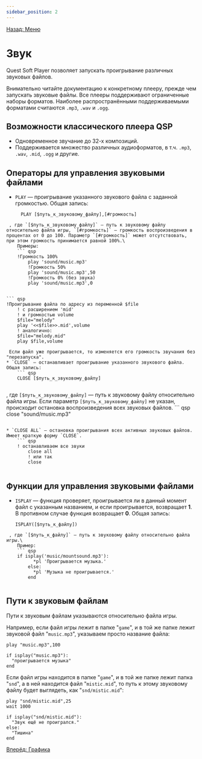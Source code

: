 ```yaml
---
sidebar_position: 2
---
```

[Назад: Меню](..\menu.md)

# Звук

Quest Soft Player позволяет запускать проигрывание различных звуковых файлов.

Внимательно читайте документацию к конкретному плееру, прежде чем запускать звуковые файлы. Все плееры поддерживают ограниченные наборы форматов. Наиболее распространёнными поддерживаемыми форматами считаются `.mp3`, `.wav` и `.ogg`.

## Возможности классического плеера QSP

* Одновременное звучание до 32-х композиций.
* Поддерживается множество различных аудиоформатов, в т.ч. `.mp3`, `.wav`, `.mid`, `.ogg` и другие.

## Операторы для управления звуковыми файлами

* `PLAY` — проигрывание указанного звукового файла с заданной громкостью. Общая запись:
    ``` qsp
      PLAY [$путь_к_звуковому_файлу],[#громкость]
    
```
 , где `[$путь_к_звуковому_файлу]` — путь к звуковому файлу относительно файла игры, `[#громкость]` — громкость воспроизведения в процентах от 0 до 100. Параметр `[#громкость]` может отсутствовать, при этом громкость принимается равной 100%.\
    Примеры:
    ``` qsp
    !Громкость 100%
        play 'sound/music.mp3'
        !Громкость 50%
        play 'sound/music.mp3',50
        !Громкость 0% (без звука)
        play 'sound/music.mp3',0
    
```

    ``` qsp
    !Проигрывание файла по адресу из переменной $file
        ! с расширением 'mid'
        ! и громкостью volume
        $file="melody"
        play '<<$file>>.mid',volume
        ! аналогично:
        $file="melody.mid"
        play $file,volume
    
```
 Если файл уже проигрывается, то изменяется его громкость звучания без "перезапуска".
* `CLOSE` — останавливает проигрывание указанного звукового файла. Общая запись:
    ``` qsp
    CLOSE [$путь_к_звуковому_файлу]
    
```
 , где `[$путь_к_звуковому_файлу]` — путь к звуковому файлу относительно файла игры. Если параметр `[$путь_к_звуковому_файлу]` не указан, происходит остановка воспроизведения всех звуковых файлов.
    ``` qsp
    close "sound/music.mp3"
    
```

* `CLOSE ALL` — остановка проигрывания всех активных звуковых файлов. Имеет краткую форму `CLOSE`.
    ``` qsp
    ! останавливаем все звуки
        close all
        ! или так
        close
    
```


## Функции для управления звуковыми файлами

* `ISPLAY` — функция проверяет, проигрывается ли в данный момент файл с указанным названием, и если проигрывается, возвращает **1**. В противном случае функция возвращает **0**. Общая запись:
    ``` qsp
    ISPLAY([$путь_к_файлу])
    
```
 , где `[$путь_к_файлу]` — путь к звуковому файлу относительно файла игры.\
    Пример:
    ``` qsp
    if isplay('music/mountsound.mp3'):
          *pl 'Проигрывается музыка.'
        else:
          *pl 'Музыка не проигрывается.'
        end
    
```


## Пути к звуковым файлам

Пути к звуковым файлам указываются относительно файла игры.

Например, если файл игры лежит в папке "`game`", и в той же папке лежит звуковой файл "`music.mp3`", указываем просто название файла:

``` qsp
play "music.mp3",100

if isplay("music.mp3"):
  "проигрывается музыка"
end
```

Если файл игры находится в папке "`game`", и в той же папке лежит папка "`snd`", а в ней находится файл "`mistic.mid`", то путь к этому звуковому файлу будет выглядеть, как "`snd/mistic.mid`":

``` qsp
play "snd/mistic.mid",25
wait 1000

if isplay("snd/mistic.mid"):
  "Звук ещё не проигрался."
else:
  "Тишина"
end
```

[Вперёд: Графика](..\graphics.md)
